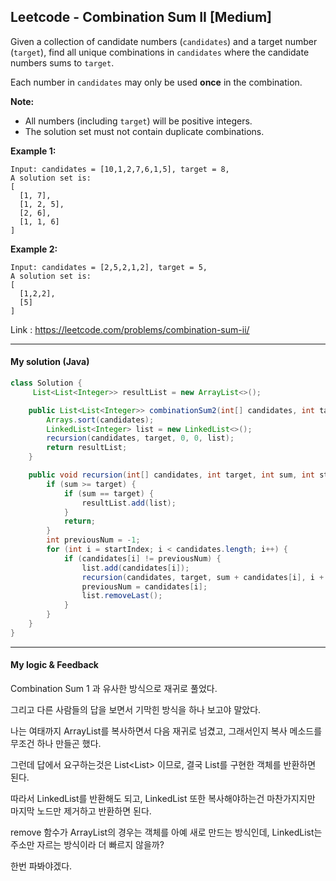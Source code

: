 ## Leetcode - Combination Sum II [Medium]

Given a collection of candidate numbers (`candidates`) and a target number (`target`), find all unique combinations in `candidates` where the candidate numbers sums to `target`.

Each number in `candidates` may only be used **once** in the combination.

**Note:**

- All numbers (including `target`) will be positive integers.
- The solution set must not contain duplicate combinations.

**Example 1:**

```
Input: candidates = [10,1,2,7,6,1,5], target = 8,
A solution set is:
[
  [1, 7],
  [1, 2, 5],
  [2, 6],
  [1, 1, 6]
]
```

**Example 2:**

```
Input: candidates = [2,5,2,1,2], target = 5,
A solution set is:
[
  [1,2,2],
  [5]
]
```

Link : https://leetcode.com/problems/combination-sum-ii/



---



#### My solution (Java)

```java
class Solution {
     List<List<Integer>> resultList = new ArrayList<>();

    public List<List<Integer>> combinationSum2(int[] candidates, int target) {
        Arrays.sort(candidates);
        LinkedList<Integer> list = new LinkedList<>();
        recursion(candidates, target, 0, 0, list);
        return resultList;
    }

    public void recursion(int[] candidates, int target, int sum, int startIndex, LinkedList<Integer> list) {
        if (sum >= target) {
            if (sum == target) {
                resultList.add(list);
            }
            return;
        }
        int previousNum = -1;
        for (int i = startIndex; i < candidates.length; i++) {
            if (candidates[i] != previousNum) {
                list.add(candidates[i]);
                recursion(candidates, target, sum + candidates[i], i + 1, new LinkedList<>(list));
                previousNum = candidates[i];
                list.removeLast();
            }
        }
    }
}
```

---



#### My logic & Feedback

Combination Sum 1 과 유사한 방식으로 재귀로 풀었다.

그리고 다른 사람들의 답을 보면서 기막힌 방식을 하나 보고야 말았다.

나는 여태까지 ArrayList를 복사하면서 다음 재귀로 넘겼고, 그래서인지 복사 메소드를 무조건 하나 만들곤 했다.

그런데 답에서 요구하는것은 List<List<Integer>> 이므로, 결국 List를 구현한 객체를 반환하면 된다.

따라서 LinkedList를 반환해도 되고, LinkedList 또한 복사해야하는건 마찬가지지만 마지막 노드만 제거하고 반환하면 된다.

remove 함수가 ArrayList의 경우는 객체를 아예 새로 만드는 방식인데, LinkedList는 주소만 자르는 방식이라 더 빠르지 않을까?

한번 파봐야겠다.